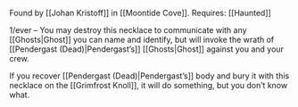 Found by [[Johan Kristoff]] in [[Moontide Cove]].
Requires: [[Haunted]]

1/ever – You may destroy this necklace to communicate with any [[Ghosts|Ghost]] you can name and identify, but will invoke the wrath of [[Pendergast (Dead)|Pendergast’s]] [[Ghosts|Ghost]] against you and your crew.

If you recover [[Pendergast (Dead)|Pendergast’s]] body and bury it with this necklace on the [[Grimfrost Knoll]], it will do something, but you don’t know what.